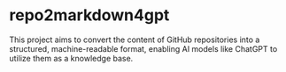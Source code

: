 # repo2markdown4gpt
This project aims to convert the content of GitHub repositories into a structured, machine-readable format, enabling AI models like ChatGPT to utilize them as a knowledge base.
